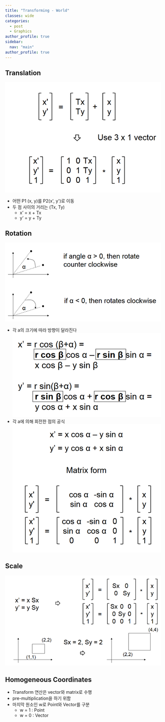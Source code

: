 ```yaml
---
title: "Transforming - World"
classes: wide
categories: 
  - post
  - Graphics
author_profile: true
sidebar:
  nav: "main"
author_profile: true
---
```


## Translation
![post_thumbnail](/assets/images/{67402326-F4F4-490D-A187-211BDACAE424}.png)
* 어떤 P1 (x, y)를 P2(x', y')로 이동
* 두 점 사이의 거리는 (Tx, Ty)
  * x’ = x + Tx
  * y’ = y + Ty

## Rotation
![post_thumbnail](/assets/images/{10A85668-AAEB-4C0E-9358-152B69C3FE06}.png)
* 각 a의 크기에 따라 방향이 달라진다
![post_thumbnail](/assets/images/{8CD19AC0-53FE-4D20-BAE7-1ACBE650255D}.png)
* 각 a에 의해 회전한 점의 공식
![post_thumbnail](/assets/images/{8157FEC8-5395-47BF-9526-1DCA78CA9A57}.png)

## Scale
![post_thumbnail](/assets/images/{AC65DFF5-A1D3-41D5-87BE-CBD0617295C9}.png)

## Homogeneous Coordinates
* Transform 연산은 vector와 matrix로 수행
* pre-multiplication을 하기 위함
* 마지막 원소인 w로 Point와 Vector를 구분
  * w = 1 : Point
  * w = 0 : Vector